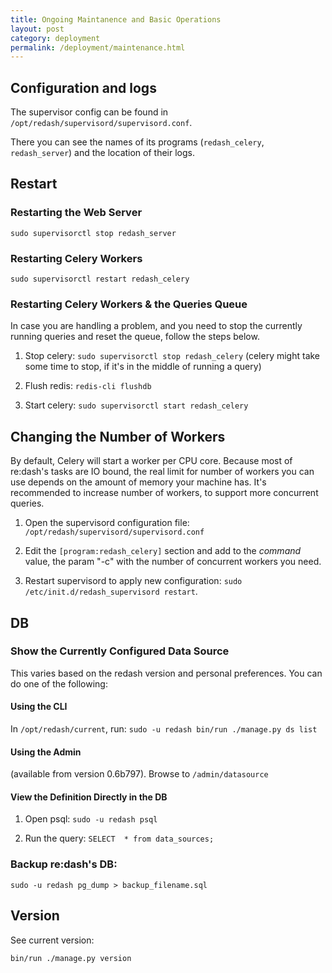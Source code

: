 ```yaml
---
title: Ongoing Maintanence and Basic Operations
layout: post
category: deployment
permalink: /deployment/maintenance.html
---
```


## Configuration and logs

The supervisor config can be found in `/opt/redash/supervisord/supervisord.conf`.

There you can see the names of its programs (`redash_celery`, `redash_server`) and the location of their logs.

## Restart

### Restarting the Web Server

`sudo supervisorctl stop redash_server`

### Restarting Celery Workers

`sudo supervisorctl restart redash_celery`

### Restarting Celery Workers & the Queries Queue

In case you are handling a problem, and you need to stop the currently running queries and reset the queue, follow the steps below.

1. Stop celery: `sudo supervisorctl stop redash_celery` (celery might take some time to stop, if it's in the middle of running a query)

2. Flush redis: `redis-cli flushdb`

3. Start celery: `sudo supervisorctl start redash_celery`

## Changing the Number of Workers

By default, Celery will start a worker per CPU core. Because most of re:dash's tasks are IO bound, the real limit for number of workers you can use depends on the amount of memory your machine has. It's recommended to increase number of workers, to support more concurrent queries.

1. Open the supervisord configuration file: `/opt/redash/supervisord/supervisord.conf`

2. Edit the `[program:redash_celery]` section and add to the _command_ value, the param "-c" with the number of concurrent workers you need.

3. Restart supervisord to apply new configuration: `sudo /etc/init.d/redash_supervisord restart`.

## DB

### Show the Currently Configured Data Source

This varies based on the redash version and personal preferences. 
You can do one of the following:

#### Using the CLI

In `/opt/redash/current`, run: `sudo -u redash bin/run ./manage.py ds list`

#### Using the Admin 

(available from version 0.6b797).
Browse to `/admin/datasource`

#### View the Definition Directly in the DB

1. Open psql: `sudo -u redash psql`

2. Run the query: `SELECT  * from data_sources;`

### Backup re:dash's DB:

`sudo -u redash pg_dump > backup_filename.sql`

## Version

See current version:

`bin/run ./manage.py version`
